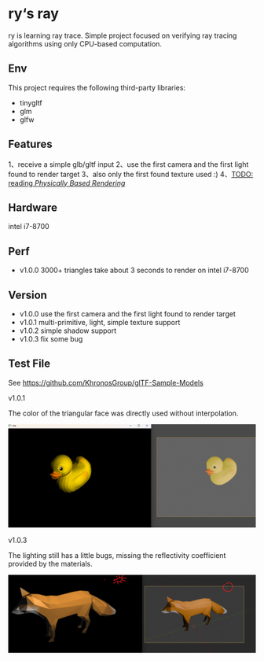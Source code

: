 # ry‘s ray
ry is learning ray trace.
Simple project focused on verifying ray tracing algorithms using only CPU-based computation.

## Env
This project requires the following third-party libraries:
-  tinygltf
-  glm
-  glfw

## Features
1、receive a simple glb/gltf input
2、use the first camera  and the first light found to render target
3、also only  the first found texture used  :)
4、[TODO: reading *Physically Based Rendering*](https://github.com/mmp/pbr-book-website) 

## Hardware
 intel i7-8700

## Perf
- v1.0.0 3000+ triangles take about 3 seconds to render on intel i7-8700

## Version
- v1.0.0 use the first camera  and the first light found to render target
- v1.0.1 multi-primitive, light,  simple texture support
- v1.0.2 simple shadow support
- v1.0.3 fix some bug

## Test File
See https://github.com/KhronosGroup/glTF-Sample-Models


v1.0.1

The color of the triangular face was directly used without interpolation.

![](rendering%20effect/v1.0.1.png)

v1.0.3

The lighting still has a little bugs, missing the reflectivity coefficient provided by the materials.

![](rendering%20effect/v1.0.3.png)

